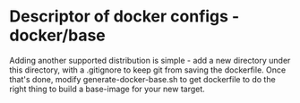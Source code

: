 Descriptor of docker configs - docker/base
==========================================

Adding another supported distribution is simple - add a new directory under
this directory, with a .gitignore to keep git from saving the dockerfile. Once
that's done, modify generate-docker-base.sh to get dockerfile to do the right
thing to build a base-image for your new target.
